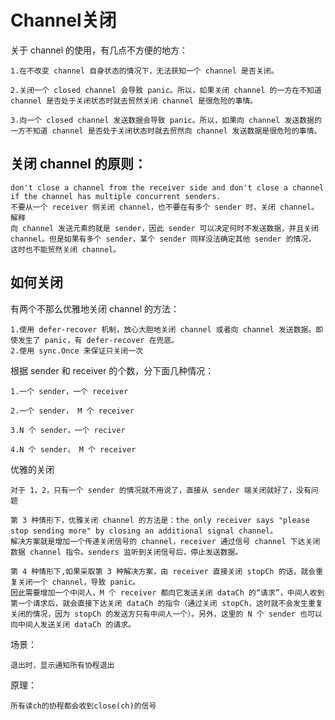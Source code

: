 # Channel关闭

关于 channel 的使用，有几点不方便的地方：

	1.在不改变 channel 自身状态的情况下，无法获知一个 channel 是否关闭。

	2.关闭一个 closed channel 会导致 panic。所以，如果关闭 channel 的一方在不知道 channel 是否处于关闭状态时就去贸然关闭 channel 是很危险的事情。

	3.向一个 closed channel 发送数据会导致 panic。所以，如果向 channel 发送数据的一方不知道 channel 是否处于关闭状态时就去贸然向 channel 发送数据是很危险的事情。

## 关闭 channel 的原则：
    don't close a channel from the receiver side and don't close a channel if the channel has multiple concurrent senders.
    不要从一个 receiver 侧关闭 channel，也不要在有多个 sender 时，关闭 channel。
    解释
    向 channel 发送元素的就是 sender，因此 sender 可以决定何时不发送数据，并且关闭 channel。但是如果有多个 sender，某个 sender 同样没法确定其他 sender 的情况，
    这时也不能贸然关闭 channel。
## 如何关闭
有两个不那么优雅地关闭 channel 的方法：

    1.使用 defer-recover 机制，放心大胆地关闭 channel 或者向 channel 发送数据。即使发生了 panic，有 defer-recover 在兜底。
    2.使用 sync.Once 来保证只关闭一次
根据 sender 和 receiver 的个数，分下面几种情况：

    1.一个 sender，一个 receiver
    
    2.一个 sender， M 个 receiver
    
    3.N 个 sender，一个 reciver
    
    4.N 个 sender， M 个 receiver
优雅的关闭

    对于 1，2，只有一个 sender 的情况就不用说了，直接从 sender 端关闭就好了，没有问题

    第 3 种情形下，优雅关闭 channel 的方法是：the only receiver says "please stop sending more" by closing an additional signal channel。
    解决方案就是增加一个传递关闭信号的 channel，receiver 通过信号 channel 下达关闭数据 channel 指令。senders 监听到关闭信号后，停止发送数据。

    第 4 种情形下,如果采取第 3 种解决方案，由 receiver 直接关闭 stopCh 的话，就会重复关闭一个 channel，导致 panic。
    因此需要增加一个中间人，M 个 receiver 都向它发送关闭 dataCh 的“请求”，中间人收到第一个请求后，就会直接下达关闭 dataCh 的指令（通过关闭 stopCh，这时就不会发生重复关闭的情况，因为 stopCh 的发送方只有中间人一个）。另外，这里的 N 个 sender 也可以向中间人发送关闭 dataCh 的请求。

场景：

    退出时，显示通知所有协程退出
原理：

    所有读ch的协程都会收到close(ch)的信号
